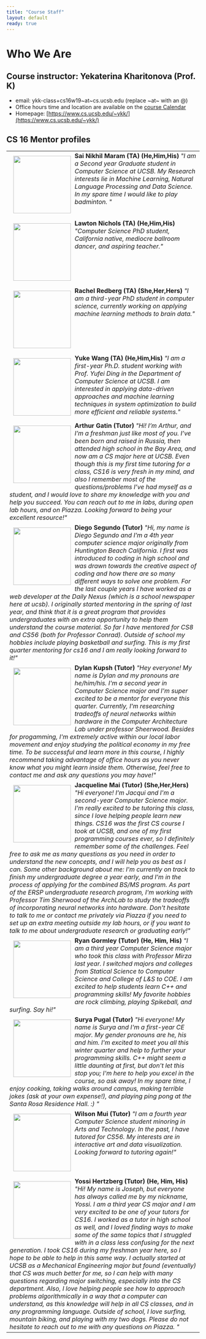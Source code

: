 ```yaml
---
title: "Course Staff"
layout: default
ready: true
---
```


# Who We Are<a name="staff"></a>

## Course instructor: Yekaterina Kharitonova (Prof. K)
* email: ykk-class+cs16w19~at~cs.ucsb.edu (replace ~at~ with an @)
* Office hours time and location are available on the [course Calendar](/info/schedule/)
* Homepage: [https://www.cs.ucsb.edu/~ykk/](https://www.cs.ucsb.edu/~ykk/)


## CS 16 Mentor profiles

<table style="width:100%">
<tr>
  <td>
  <img src="/info/mentorPhotos/Sai-Nikhil-Maram.png"  width="150px"  alt="" style="float: left; margin: 10px 10px 10px 10px;">
  <b> Sai Nikhil Maram (TA) (He,Him,His)</b>
  <i> "I am a Second year Graduate student in Computer Science at UCSB. My Research interests lie in Machine Learning, Natural Language Processing and Data Science. In my spare time I would like to play badminton. " </i>
  </td>
</tr>
<tr>
  <td>
  <img src="/info/mentorPhotos/Lawton-Nichols.png"  width="150px"  alt="" style="float: left; margin: 10px 10px 10px 10px;">
  <b> Lawton Nichols (TA) (He,Him,His)</b>
  <i> "Computer Science PhD student, California native, mediocre ballroom dancer, and aspiring teacher." </i>
  </td>
</tr>
<tr>
  <td>
  <img src="/info/mentorPhotos/Rachel-Redberg.jpg"  width="150px"  alt="" style="float: left; margin: 10px 10px 10px 10px;">
  <b> Rachel Redberg (TA) (She,Her,Hers)</b>
  <i> "I am a third-year PhD student in computer science, currently working on applying machine learning methods to brain data." </i>
  </td>
</tr>
<tr>
  <td>
  <img src="/info/mentorPhotos/Yuke-Wang.jpg"  width="150px"  alt="" style="float: left; margin: 10px 10px 10px 10px;">
  <b> Yuke Wang (TA) (He,Him,His)</b>
  <i> "I am a first-year Ph.D. student working with Prof. Yufei Ding in the Department of Computer Science at UCSB. I am interested in applying data-driven approaches and machine learning techniques in system optimization to build more efficient and reliable systems." </i>
  </td>
</tr>
<tr>
  <td>
  <img src="/info/mentorPhotos/Arthur-Gatin.jpg"  width="150px"  alt="" style="float: left; margin: 10px 10px 10px 10px;">
  <b> Arthur Gatin (Tutor)</b>
  <i> "Hi! I’m Arthur, and I’m a freshman just like most of you. I’ve been born and raised in Russia, then attended high school in the Bay Area, and now am a CS major here at UCSB. Even though this is my first time tutoring for a class, CS16 is very fresh in my mind, and also I remember most of the questions/problems I’ve had myself as a student, and I would love to share my knowledge with you and help you succeed. You can reach out to me in labs, during open lab hours, and on Piazza. Looking forward to being your excellent resource!" </i>
  </td>
</tr>
<tr>
  <td>
  <img src="/info/mentorPhotos/Diego-Segundo.jpg"  width="150px"  alt="" style="float: left; margin: 10px 10px 10px 10px;">
  <b> Diego Segundo (Tutor)</b>
  <i> "Hi, my name is Diego Segundo and I’m a 4th year computer science major originally from Huntington Beach California. I first was introduced to coding in high school and was drawn towards the creative aspect of coding and how there are so many different ways to solve one problem. For the last couple years I have worked as a web developer at the Daily Nexus (which is a school newspaper here at ucsb). I originally started mentoring in the spring of last year, and think that it is a great program that provides undergraduates with an extra opportunity to help them understand the course material. So far I have mentored for CS8 and CS56 (both for Professor Conrad). Outside of school my hobbies include playing basketball and surfing. This is my first quarter mentoring for cs16 and I am really looking forward to it!" </i>
  </td>
</tr>
<tr>
  <td>
  <img src="/info/mentorPhotos/Dylan-Kupsh.jpg"  width="150px"  alt="" style="float: left; margin: 10px 10px 10px 10px;">
  <b> Dylan Kupsh (Tutor)</b>
  <i> "Hey everyone! My name is Dylan and my pronouns are he/him/his. I'm a second year in Computer Science major and I'm super excited to be a mentor for everyone this quarter. Currently, I'm researching tradeoffs of neural networks within hardware in the Computer Architecture Lab under professor Sheerwood. Besides for progamming, I'm extremely active within our local labor movement and enjoy studying the political economy in my free time. To be successful and learn more in this course, I highly recommend taking  advantage of office hours as you never know what you might learn inside them. Otherwise, feel free to contact me and ask any questions you may have!" </i>
  </td>
</tr>
<tr>
  <td>
  <img src="/info/mentorPhotos/Jacqueline-Mai.jpg"  width="150px"  alt="" style="float: left; margin: 10px 10px 10px 10px;">
  <b> Jacqueline Mai (Tutor) (She,Her,Hers)</b>
  <i> "Hi everyone! I'm Jacqui and I'm a second-year Computer Science major. I'm really excited to be tutoring this class, since I love helping people learn new things. CS16 was the first CS course I took at UCSB, and one of my first programming courses ever, so I definitely remember some of the challenges. Feel free to ask me as many questions as you need in order to understand the new concepts, and I will help you as best as I can. Some other background about me: I'm currently on track to finish my undergraduate degree a year early, and I'm in the process of applying for the combined BS/MS program. As part of the ERSP undergraduate research program, I'm working with Professor Tim Sherwood of the ArchLab to study the tradeoffs of incorporating neural networks into hardware. Don't hesitate to talk to me or contact me privately via Piazza if you need to set up an extra meeting outside my lab hours, or if you want to talk to me about undergraduate research or graduating early!" </i>
  </td>
</tr>
<tr>
  <td>
  <img src="/info/mentorPhotos/Ryan-Gormley.jpg"  width="150px"  alt="" style="float: left; margin: 10px 10px 10px 10px;">
  <b> Ryan Gormley (Tutor) (He, Him, His)</b>
  <i> "I am a third year Computer Science major who took this class with Professor Mirza last year. I switched majors and colleges from Statical Science to Computer Science and College of L&S to COE. I am excited to help students learn C++ and programming skills! My favorite hobbies are rock climbing, playing Spikeball, and surfing. Say hi!" </i>
  </td>
</tr>
<tr>
  <td>
  <img src="/info/mentorPhotos/Surya-Pugal.jpg"  width="150px"  alt="" style="float: left; margin: 10px 10px 10px 10px;">
  <b> Surya Pugal (Tutor)</b>
  <i> "Hi everyone! My name is Surya and I'm a first-year CE major. My gender pronouns are he, his and him. I'm excited to meet you all this winter quarter and help to further your programming skills. C++ might seem a little daunting at first, but don't let this stop you; I'm here to help you excel in the course, so ask away! In my spare time, I enjoy cooking, taking walks around campus, making terrible jokes (ask at your own expense!), and playing ping pong at the Santa Rosa Residence Hall. :)  " </i>
  </td>
</tr>
<tr>
  <td>
  <img src="/info/mentorPhotos/Wilson-Mui.jpg"  width="150px"  alt="" style="float: left; margin: 10px 10px 10px 10px;">
  <b> Wilson Mui (Tutor)</b>
  <i> "I am a fourth year Computer Science student minoring in Arts and Technology. In the past, I have tutored for CS56. My interests are in interactive art and data visualization. Looking forward to tutoring again!" </i>
  </td>
</tr>
<tr>
  <td>
  <img src="/info/mentorPhotos/Yossi-Hertzberg.jpg" alt="" width="150px" style="float: left; margin: 10px 10px 10px 10px;">
  <b> Yossi Hertzberg (Tutor) (He, Him, His)</b>
  <i> "Hi! My name is Joseph, but everyone has always called me by my nickname, Yossi. I am a third year CS major and I am very excited to be one of your tutors for CS16. I worked as a tutor in high school as well, and I loved finding ways to make some of the same topics that I struggled with in a class less confusing for the next generation. I took CS16 during my freshman year here, so I hope to be able to help in this same way. I actually started at UCSB as a Mechanical Engineering major but found (eventually) that CS was much better for me, so I can help with many questions regarding major switching, especially into the CS department. Also, I love helping people see how to approach problems algorithmically in a way that a computer can understand, as this knowledge will help in all CS classes, and in any programming language. Outside of school, I love surfing, mountain biking, and playing with my two dogs.
Please do not hesitate to reach out to me with any questions on Piazza.
 " </i>
  </td>
</tr>
</table>
